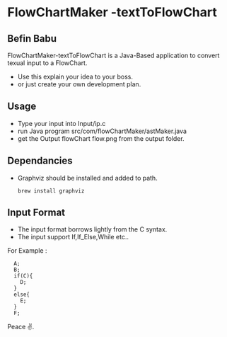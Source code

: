 # FlowChartMaker -textToFlowChart
## Befin Babu


FlowChartMaker-textToFlowChart is a Java-Based application to convert texual input to a FlowChart.


- Use this explain your idea to your boss.
- or just create your own development plan.


## Usage

- Type your input into Input/ip.c
- run Java program src/com/flowChartMaker/astMaker.java
- get the Output flowChart flow.png from  the output folder.



## Dependancies



- Graphviz should be installed and added to path.
    ```
    brew install graphviz
    ```


## Input Format

- The input format borrows lightly from the C syntax.
- The input support If,If_Else,While etc..

For Example :
```
  A; 
  B; 
  if(C){
    D;
  }
  else{
    E;
  }
  F;
```

Peace ✌️.
